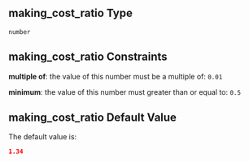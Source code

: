 ## making_cost_ratio Type

`number`

## making_cost_ratio Constraints

**multiple of**: the value of this number must be a multiple of: `0.01`

**minimum**: the value of this number must greater than or equal to: `0.5`

## making_cost_ratio Default Value

The default value is:

```json
1.34
```
